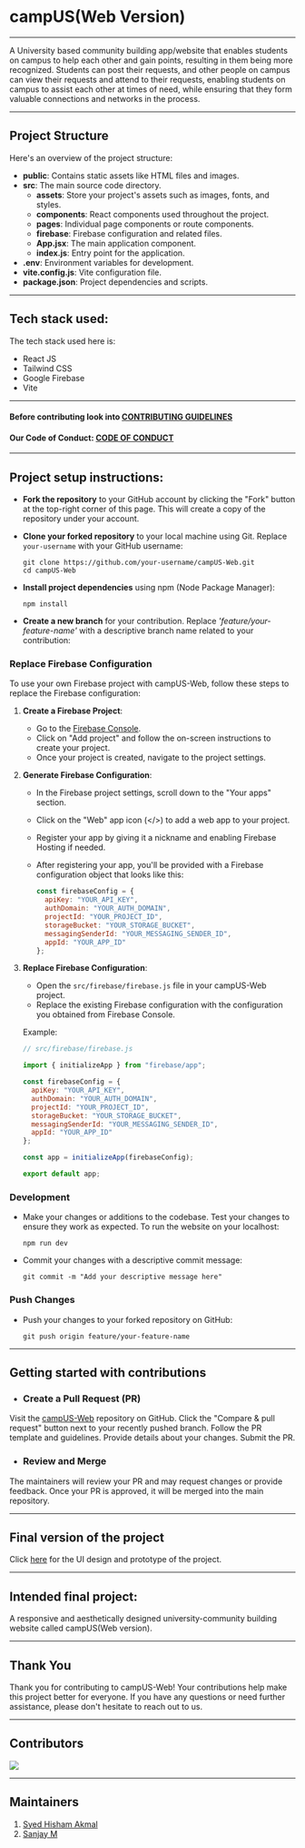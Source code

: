 # campUS(Web Version)
-------
A University based community building app/website that enables students on campus to help each other and gain points, resulting in them being more recognized. Students can post their requests, and other people on campus can view their requests and attend to their requests, enabling students on campus to assist each other at times of need, while ensuring that they form valuable connections and networks in the process.

<hr>

## Project Structure

Here's an overview of the project structure:

- **public**: Contains static assets like HTML files and images.
- **src**: The main source code directory.
  - **assets**: Store your project's assets such as images, fonts, and styles.
  - **components**: React components used throughout the project.
  - **pages**: Individual page components or route components.
  - **firebase**: Firebase configuration and related files.
  - **App.jsx**: The main application component.
  - **index.js**: Entry point for the application.
- **.env**: Environment variables for development.
- **vite.config.js**: Vite configuration file.
- **package.json**: Project dependencies and scripts.

<hr>

## Tech stack used:
The tech stack used here is:

- React JS
- Tailwind CSS
- Google Firebase
- Vite

<hr>

#### Before contributing look into [CONTRIBUTING GUIDELINES](./CONTRIBUTING.md)
#### Our Code of Conduct: [CODE OF CONDUCT](./CODE_OF_CONDUCT.md)
<hr>

## Project setup instructions:
 
- **Fork the repository** to your GitHub account by clicking the "Fork" button at the top-right corner of this page. This will create a copy of the repository under your account.

- **Clone your forked repository** to your local machine using Git. Replace `your-username` with your GitHub username:

   ```
   git clone https://github.com/your-username/campUS-Web.git
   cd campUS-Web
   ```
   
- **Install project dependencies** using npm (Node Package Manager):
  ```
  npm install
  ```

- **Create a new branch** for your contribution. Replace *'feature/your-feature-name'* with a descriptive branch name related to your contribution:
  
### Replace Firebase Configuration

To use your own Firebase project with campUS-Web, follow these steps to replace the Firebase configuration:

1. **Create a Firebase Project**:

   - Go to the [Firebase Console](https://console.firebase.google.com/).
   - Click on "Add project" and follow the on-screen instructions to create your project.
   - Once your project is created, navigate to the project settings.

2. **Generate Firebase Configuration**:

   - In the Firebase project settings, scroll down to the "Your apps" section.
   - Click on the "Web" app icon (</>) to add a web app to your project.
   - Register your app by giving it a nickname and enabling Firebase Hosting if needed.
   - After registering your app, you'll be provided with a Firebase configuration object that looks like this:

     ```javascript
     const firebaseConfig = {
       apiKey: "YOUR_API_KEY",
       authDomain: "YOUR_AUTH_DOMAIN",
       projectId: "YOUR_PROJECT_ID",
       storageBucket: "YOUR_STORAGE_BUCKET",
       messagingSenderId: "YOUR_MESSAGING_SENDER_ID",
       appId: "YOUR_APP_ID"
     };
     ```

3. **Replace Firebase Configuration**:

   - Open the `src/firebase/firebase.js` file in your campUS-Web project.
   - Replace the existing Firebase configuration with the configuration you obtained from Firebase Console.

   Example:

   ```javascript
   // src/firebase/firebase.js

   import { initializeApp } from "firebase/app";

   const firebaseConfig = {
     apiKey: "YOUR_API_KEY",
     authDomain: "YOUR_AUTH_DOMAIN",
     projectId: "YOUR_PROJECT_ID",
     storageBucket: "YOUR_STORAGE_BUCKET",
     messagingSenderId: "YOUR_MESSAGING_SENDER_ID",
     appId: "YOUR_APP_ID"
   };

   const app = initializeApp(firebaseConfig);

   export default app;


### Development

- Make your changes or additions to the codebase. Test your changes to ensure they work as expected. To run the website on your localhost:
   ```
  npm run dev
   ```

- Commit your changes with a descriptive commit message:
  ```
  git commit -m "Add your descriptive message here"
  ```

### Push Changes

- Push your changes to your forked repository on GitHub:
  ```
  git push origin feature/your-feature-name
  ```

<hr>

## Getting started with contributions

- ### Create a Pull Request (PR)

Visit the [campUS-Web](https://github.com/gdsc-jssstu/campUS-Web) repository on GitHub.
Click the "Compare & pull request" button next to your recently pushed branch.
Follow the PR template and guidelines. Provide details about your changes.
Submit the PR.

- ### Review and Merge

The maintainers will review your PR and may request changes or provide feedback.
Once your PR is approved, it will be merged into the main repository.

<hr>

## Final version of the project

<!--- Place the link to the Figma file inside () --->
Click [here](https://www.figma.com/proto/MfbtIqwt0fjPtmWOuQ7yCQ/CampUs?type=design&node-id=12-364&t=9JuB3TEFpHrqwBXt-1&scaling=min-zoom&page-id=0%3A1&starting-point-node-id=12%3A364) for the UI design and prototype of the project.

<hr>

## Intended final project:

A responsive and aesthetically designed university-community building website called campUS(Web version).

 <hr>

## Thank You

Thank you for contributing to campUS-Web! Your contributions help make this project better for everyone.
If you have any questions or need further assistance, please don't hesitate to reach out to us.

<hr>

## Contributors

<a href = "https://github.com/gdsc-jssstu/campUS-Web/graphs/contributors">
  <img src = "https://contrib.rocks/image?repo = gdsc-jssstu/campUS-Web"/>
</a>

<hr>

## Maintainers
1) [Syed Hisham Akmal](https://github.com/sikehish)
1) [Sanjay M](https://github.com/sanjay14073)
